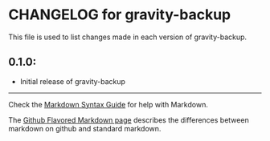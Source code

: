 # CHANGELOG for gravity-backup

This file is used to list changes made in each version of gravity-backup.

## 0.1.0:

* Initial release of gravity-backup

- - - 
Check the [Markdown Syntax Guide](http://daringfireball.net/projects/markdown/syntax) for help with Markdown.

The [Github Flavored Markdown page](http://github.github.com/github-flavored-markdown/) describes the differences between markdown on github and standard markdown.
